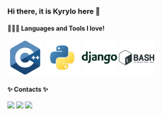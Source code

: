 ### Hi there, it is Kyrylo here 👋


 
#### 👨🏻‍💻 Languages and Tools I love!<br />
  <code><img height="80" src="https://raw.githubusercontent.com/github/explore/80688e429a7d4ef2fca1e82350fe8e3517d3494d/topics/cpp/cpp.png"></code>
  <code><img height="80" src="https://raw.githubusercontent.com/github/explore/80688e429a7d4ef2fca1e82350fe8e3517d3494d/topics/python/python.png"></code>
  <code><img height="80" src="https://raw.githubusercontent.com/github/explore/80688e429a7d4ef2fca1e82350fe8e3517d3494d/topics/django/django.png"></code>
  <code><img height="80" src="https://raw.githubusercontent.com/github/explore/80688e429a7d4ef2fca1e82350fe8e3517d3494d/topics/bash/bash.png"></code>
 

#### ✨ Contacts ✨ <br />

<code><a href="https://www.linkedin.com/in/kyrylo-kalinichenko/"><img height="40" src="https://img.shields.io/badge/linkedin-%230077B5.svg?style=for-the-badge&logo=linkedin&logoColor=white"></a></code>
<code><img height="40" src="https://img.shields.io/badge/Gmail-D14836?style=for-the-badge&logo=gmail&logoColor=white"></code>
<code><a href="https://www.hackerrank.com/kirillstomper"><img height="40" src="https://img.shields.io/badge/-Hackerrank-2EC866?style=for-the-badge&logo=HackerRank&logoColor=white"></a></code>

<!--
**KyryloKalinichenko/KyryloKalinichenko** is a ✨ _special_ ✨ repository because its `README.md` (this file) appears on your GitHub profile.

Here are some ideas to get you started:


- 🤔 I’m looking for help with ...
- 💬 Ask me about ...
- 📫 How to reach me: ...
- 😄 Pronouns: ...
- ⚡ Fun fact: ...
-->
